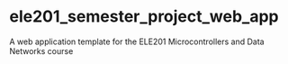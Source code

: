 # ele201_semester_project_web_app
A web application template for the ELE201 Microcontrollers and Data Networks course 
